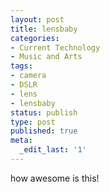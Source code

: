 ```yaml
---
layout: post
title: lensbaby
categories:
- Current Technology
- Music and Arts
tags:
- camera
- DSLR
- lens
- lensbaby
status: publish
type: post
published: true
meta:
  _edit_last: '1'
---
```

how awesome is this!
